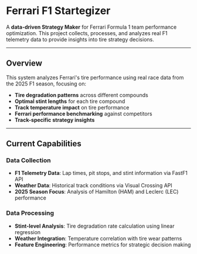# Ferrari F1 Startegizer

A **data-driven Strategy Maker** for Ferrari Formula 1 team performance optimization. This project collects, processes, and analyzes real F1 telemetry data to provide insights into tire strategy decisions.

---

## Overview

This system analyzes Ferrari's tire performance using real race data from the 2025 F1 season, focusing on:

- **Tire degradation patterns** across different compounds
- **Optimal stint lengths** for each tire compound
- **Track temperature impact** on tire performance
- **Ferrari performance benchmarking** against competitors
- **Track-specific strategy insights**


---

## Current Capabilities

### Data Collection
- **F1 Telemetry Data**: Lap times, pit stops, and stint information via FastF1 API
- **Weather Data**: Historical track conditions via Visual Crossing API
- **2025 Season Focus**: Analysis of Hamilton (HAM) and Leclerc (LEC) performance

### Data Processing
- **Stint-level Analysis**: Tire degradation rate calculation using linear regression
- **Weather Integration**: Temperature correlation with tire wear patterns
- **Feature Engineering**: Performance metrics for strategic decision making